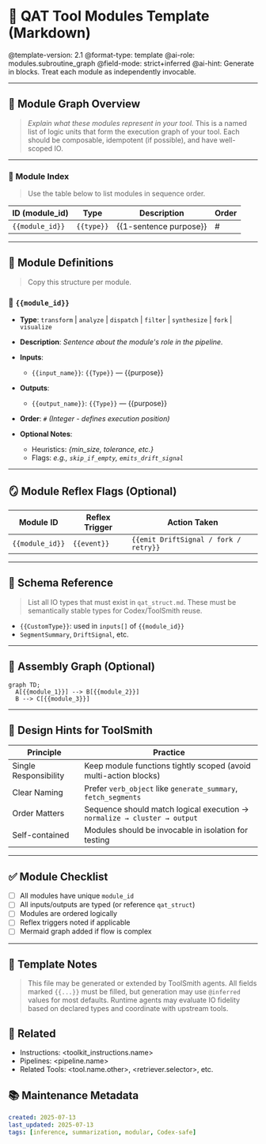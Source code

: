 # 🧩 QAT Tool Modules Template (Markdown)

@template-version: 2.1
@format-type: template
@ai-role: modules.subroutine\_graph
@field-mode: strict+inferred
@ai-hint: Generate in blocks. Treat each module as independently invocable.

---

## 🧠 Module Graph Overview

> *Explain what these modules represent in your tool.*
> This is a named list of logic units that form the execution graph of your tool.
> Each should be composable, idempotent (if possible), and have well-scoped IO.

---

### 📄 Module Index

> Use the table below to list modules in sequence order.

| ID (module\_id) | Type       | Description            | Order |
| --------------- | ---------- | ---------------------- | ----- |
| `{{module_id}}` | `{{type}}` | {{1-sentence purpose}} | #     |

---

## 🔧 Module Definitions

> Copy this structure per module.

### 🧩 `{{module_id}}`

* **Type**: `transform` | `analyze` | `dispatch` | `filter` | `synthesize` | `fork` | `visualize`
* **Description**: *Sentence about the module's role in the pipeline.*
* **Inputs**:

  * `{{input_name}}`: `{{Type}}` — {{purpose}}
* **Outputs**:

  * `{{output_name}}`: `{{Type}}` — {{purpose}}
* **Order**: `#` *(Integer - defines execution position)*
* **Optional Notes**:

  * Heuristics: *{min\_size, tolerance, etc.}*
  * Flags: *e.g., `skip_if_empty`, `emits_drift_signal`*

---

## 🪞 Module Reflex Flags (Optional)

| Module ID       | Reflex Trigger | Action Taken                          |
| --------------- | -------------- | ------------------------------------- |
| `{{module_id}}` | `{{event}}`    | `{{emit DriftSignal / fork / retry}}` |

---

## 🧱 Schema Reference

> List all IO types that must exist in `qat_struct.md`.
> These must be semantically stable types for Codex/ToolSmith reuse.

* `{{CustomType}}`: used in `inputs[]` of `{{module_id}}`
* `SegmentSummary`, `DriftSignal`, etc.

---

## 🧩 Assembly Graph (Optional)

```mermaid
graph TD;
  A[{{module_1}}] --> B[{{module_2}}]
  B --> C[{{module_3}}]
```

---

## 🧠 Design Hints for ToolSmith

| Principle             | Practice                                                                 |
| --------------------- | ------------------------------------------------------------------------ |
| Single Responsibility | Keep module functions tightly scoped (avoid multi-action blocks)         |
| Clear Naming          | Prefer `verb_object` like `generate_summary`, `fetch_segments`           |
| Order Matters         | Sequence should match logical execution → `normalize → cluster → output` |
| Self-contained        | Modules should be invocable in isolation for testing                     |

---

## ✅ Module Checklist

* [ ] All modules have unique `module_id`
* [ ] All inputs/outputs are typed (or reference `qat_struct`)
* [ ] Modules are ordered logically
* [ ] Reflex triggers noted if applicable
* [ ] Mermaid graph added if flow is complex

---

## 📌 Template Notes

> This file may be generated or extended by ToolSmith agents.
> All fields marked `{{...}}` must be filled, but generation may use `@inferred` values for most defaults.
> Runtime agents may evaluate IO fidelity based on declared types and coordinate with upstream tools.

## 🔗 Related

- Instructions: <toolkit_instructions.name>
- Pipelines: <pipeline.name>
- Related Tools: <tool.name.other>, <retriever.selector>, etc.

## 📚 Maintenance Metadata

``` yaml
created: 2025-07-13
last_updated: 2025-07-13
tags: [inference, summarization, modular, Codex-safe]
```
